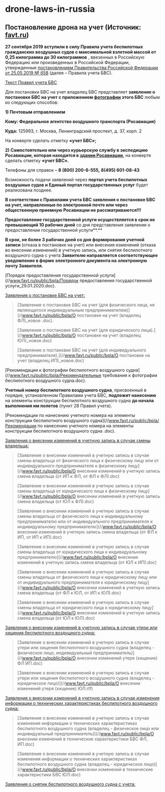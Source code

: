 # drone-laws-in-russia
## Постановление дрона на учет (Источник: [favt.ru](https://favt.ru/dejatelnost-ucet-bespilotnyh-grajdanskih-vozdyshnih-sudov))

**27 сентября 2019** **вступили в силу Правила учета беспилотных гражданских воздушных судов с максимальной взлетной массой от 0,25 килограмма до 30 килограммов** , ввезенных в Российскую Федерацию или произведенных в Российской Федерации, утвержденные [постановлением Правительства Российской Федерации от 25.05.2019 № 658](http://www.favt.ru/public/materials/8/9/f/4/1/89f41c86870c0a2751eb9816de902a0e.pdf) (далее – Правила учета БВС).

[Текст Правил учета БВС](https://www.favt.ru/public/bpla/%D0%9F%D1%80%D0%B0%D0%B2%D0%B8%D0%BB%D0%B0%20%D1%83%D1%87%D0%B5%D1%82%D0%B0%20%D0%91%D0%92%D0%A1%20%E2%84%96%20658%20%D0%BE%D1%82%2025.05.2019.pdf)

Для постановки БВС на учет владелец БВС представляет **заявление о постановке БВС на учет** **с приложением [фотографии](https://www.favt.ru/public/bpla/%D0%A0%D0%B5%D0%BA%D0%BE%D0%BC%D0%B5%D0%BD%D0%B4%D0%B0%D1%82%D0%B5%D0%BB%D1%8C%D0%BD%D1%8B%D0%B5%20%D1%82%D1%80%D0%B5%D0%B1%D0%BE%D0%B2%D0%B0%D0%BD%D0%B8%D1%8F%20%D0%BA%20%D1%84%D0%BE%D1%82%D0%BE%D0%B3%D1%80%D0%B0%D1%84%D0%B8%D0%B8%20%D0%B1%D0%B5%D1%81%D0%BF%D0%B8%D0%BB%D0%BE%D1%82%D0%BD%D0%BE%D0%B3%D0%BE%20%D0%B2%D0%BE%D0%B7%D0%B4%D1%83%D1%88%D0%BD%D0%BE%D0%B3%D0%BE%20%D1%81%D1%83%D0%B4%D0%BD%D0%B0.doc) этого БВС** любым из следующих способов:

**1) Почтовым отправлением**

**Кому: Федеральное агентство воздушного транспорта (Росавиация)**

**Куда:** 125993, г. Москва, Ленинградский проспект, д. 37, корп. 2

На конверте сделать отметку **«учет БВС»;**

**2) Самостоятельно  или  через курьерскую службу в экспедицию Росавиации,  которая находится в [здании Росавиации](https://www.favt.ru/shema-proezda/),** на конверте сделать отметку **«учет БВС».**

  

Телефоны для справок – **8 (800) 200-6-555,** **8(495) 601-08-43**

Возможность подачи заявлений через **портал учета беспилотных воздушных судов и** **Единый портал государственных услуг** будет реализована позднее.

**В соответствии с Правилами учета БВС заявления о постановке БВС на учет, направленные по электронной почте или через общественную приемную Росавиации не рассматриваются!!!**

**Предоставление государственной услуги осуществляется в срок не превышающий 10 рабочих дней** со дня представления заявления о предоставлении государственной услуги**.**

**В срок, не более 3 рабочих дней со дня формирования учетной записи** (отказа в постановке на учет) или внесения изменений (отказа во внесении изменений) в учетную запись, или снятия беспилотного воздушного судна с учета **Заявителю направляется соответствующее уведомление в форме электронного документа на электронную почту Заявителя.**

[Порядок предоставления государственной услуги](//www.favt.ru/public/bpla/Порядок предоставления государственной услуги_29.01.2020.doc).

[Заявления о постановке БВС на учет:](https://www.favt.ru/)

> [Заявление о постановке БВС на учет (для физического лица, не являющегося индивидуальным предпринимателем)](//www.favt.ru/public/bpla/О постановке на учет (владелец ФЛ)_новое .doc).
> 
> [Заявление о постановке БВС на учет (для юридического лица).](//www.favt.ru/public/bpla/О постановке на учет (владелец ЮЛ)_новое.doc)
> 
> [Заявление о постановке БВС на учет (для индивидуального предпринимателя).](//www.favt.ru/public/bpla/О постановке на учет (владелец ИП)_новое.doc)

[Рекомендации к фотографии беспилотного воздушного судна](//www.favt.ru/public/bpla/Рекомендательные требования к фотографии беспилотного воздушного судна.doc).

**Учетный номер беспилотного воздушного судна**, присвоенный в порядке, установленном Правилами учета БВС, **подлежит нанесению** на элементы конструкции беспилотного воздушного судна **до начала выполнения им полетов** (пункт 28 Правил учета).

[Рекомендации по нанесению учетного номера на элементы конструкции беспилотного воздушного судна](//www.favt.ru/public/bpla/Рекомендации по нанесению учетного номера на элементы конструкции беспилотного воздушного судна .doc).

[Заявления о внесении изменений в учетную запись в случае смены владельца:](//www.favt.ru/)

> [Заявление о внесении изменений в учетную запись в случае смены владельца от физического лица к физическому лицу или от индивидуального предпринимателя к физическому лицу](//www.favt.ru/public/bpla/О внесении изменений в учетную запись смена владельца (от ИП к ФЛ, от ФЛ к ФЛ).doc)
> 
> [Заявление о внесении изменений в учетную запись в случае смены владельца от юридического лица к физическому лицу](//www.favt.ru/public/bpla/О внесении изменений в учетную запись смена владельца (от ЮЛ к ФЛ).doc)
> 
> [Заявление о внесении изменений в учетную запись в случае смены владельца от физического лица к индивидуальному предпринимателю или от индивидуального предпринимателя к индивидуальному предпринимателю](//www.favt.ru/public/bpla/О внесении изменений в учетную запись смена владельца (от ФЛ к ИП, от ИП к ИП).doc)
> 
> [Заявление о внесении изменений в учетную запись в случае смены владельца от юридического лица к индивидуальному предпринимателю](//www.favt.ru/public/bpla/О внесении изменений в учетную запись смена владельца (от ЮЛ к ИП).doc)
> 
> [Заявление о внесении изменений в учетную запись в случае смены владельца от физического лица к юридическому лицу или от индивидуального предпринимателя к юридическому лицу](//www.favt.ru/public/bpla/О внесении изменений в учетную запись смена владельца (от ФЛ к ЮЛ, от ИП к ЮЛ).doc)
> 
> [Заявление о внесении изменений в учетную запись в случае смены владельца от юридического лица к юридическому лицу](//www.favt.ru/public/bpla/О внесении изменений в учетную запись смена владельца (от ЮЛ к ЮЛ).doc)

[Заявления о внесении изменений в учетную запись в случае утери или хищения беспилотного воздушного судна:](//www.favt.ru/)

> [Заявление о внесении изменений в учетную запись в случае утери или хищения беспилотного воздушного судна (владелец - физическое лицо, индивидуальный предприниматель)](//www.favt.ru/public/bpla/О внесении изменений утеря (хищение) ФЛ ИП.doc)
> 
> [Заявление о внесении изменений в учетную запись в случае утери или хищения беспилотного воздушного судна (владелец - юридическое лицо)](//www.favt.ru/public/bpla/О внесении изменений утеря (хищение) ЮЛ.rtf)

[Заявления о внесении изменений в учетную запись в случае изменения информации о технических характеристиках беспилотного воздушного судна:](//www.favt.ru/)

> [Заявление о внесении изменений в учетную запись в случае изменения информации о технических характеристиках беспилотного воздушного судна (владелец - физическое лицо или индивидуальный предприниматель)](//www.favt.ru/public/bpla/О внесении изменений в технические характеристики БВС ФЛ, ИП.doc)
> 
> [Заявление о внесении изменений в учетную запись в случае изменения информации о технических характеристиках беспилотного воздушного судна (владелец - юридическое лицо)](//www.favt.ru/public/bpla/О внесении изменений в технические характеристики БВС ЮЛ.doc)

[Заявления о снятии беспилотного воздушного судна с учета:](//www.favt.ru/)
